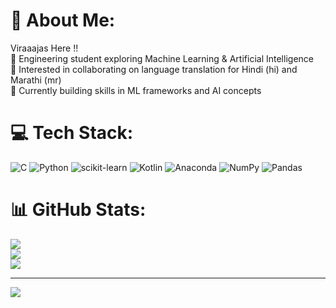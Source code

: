 # 💫 About Me:
Viraaajas Here !!<br>🔭 Engineering student exploring Machine Learning & Artificial Intelligence<br>👯 Interested in collaborating on language translation for Hindi (hi) and Marathi (mr)<br>🌱 Currently building skills in ML frameworks and AI concepts


# 💻 Tech Stack:
![C](https://img.shields.io/badge/c-%2300599C.svg?style=for-the-badge&logo=c&logoColor=white) ![Python](https://img.shields.io/badge/python-3670A0?style=for-the-badge&logo=python&logoColor=ffdd54) ![scikit-learn](https://img.shields.io/badge/scikit--learn-%23F7931E.svg?style=for-the-badge&logo=scikit-learn&logoColor=white) ![Kotlin](https://img.shields.io/badge/kotlin-%237F52FF.svg?style=for-the-badge&logo=kotlin&logoColor=white) ![Anaconda](https://img.shields.io/badge/Anaconda-%2344A833.svg?style=for-the-badge&logo=anaconda&logoColor=white) ![NumPy](https://img.shields.io/badge/numpy-%23013243.svg?style=for-the-badge&logo=numpy&logoColor=white) ![Pandas](https://img.shields.io/badge/pandas-%23150458.svg?style=for-the-badge&logo=pandas&logoColor=white)
# 📊 GitHub Stats:
![](https://github-readme-stats.vercel.app/api?username=viraaajas&theme=buefy&hide_border=false&include_all_commits=true&count_private=false)<br/>
![](https://github-readme-streak-stats.herokuapp.com/?user=viraaajas&theme=buefy&hide_border=false)<br/>
![](https://github-readme-stats.vercel.app/api/top-langs/?username=viraaajas&theme=buefy&hide_border=false&include_all_commits=true&count_private=false&layout=compact)

---
[![](https://visitcount.itsvg.in/api?id=viraaajas&icon=0&color=12)](https://visitcount.itsvg.in)
